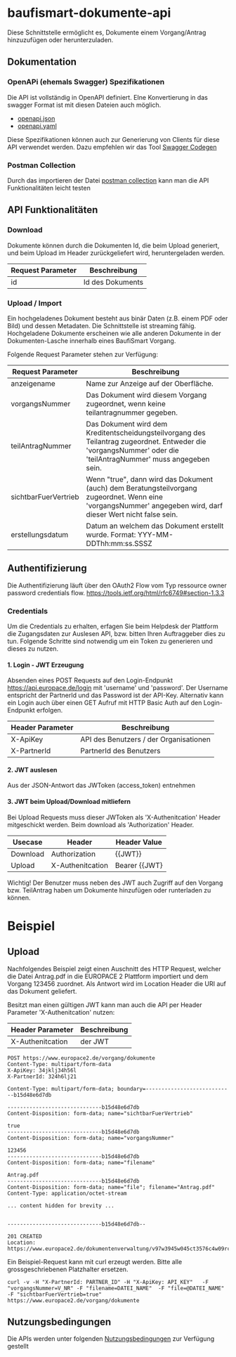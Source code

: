 # baufismart-dokumente-api

Diese Schnittstelle ermöglicht es, Dokumente einem Vorgang/Antrag hinzuzufügen oder herunterzuladen.

## Dokumentation

### OpenAPi (ehemals Swagger)  Spezifikationen
Die API ist vollständig in OpenAPI definiert. EIne Konvertierung in das swagger Format ist mit diesen Dateien auch möglich.

* [openapi.json](https://github.com/europace/baufismart-dokumente-api/blob/master/openapi/openapi.json)
* [openapi.yaml](https://github.com/europace/baufismart-dokumente-api/blob/master/openapi/openapi.yaml)

Diese Spezifikationen können auch zur Generierung von Clients für diese API verwendet
werden. Dazu empfehlen wir das Tool [Swagger Codegen](https://swagger.io/tools/swagger-codegen/)

### Postman Collection

Durch das importieren der Datei  [postman collection](/postman/baufismart-dokumente-api.postman_collection.json) kann man die API Funktionalitäten leicht testen

## API Funktionalitäten

### Download

Dokumente können durch die Dokumenten Id, die beim Upload generiert, und beim Upload im Header zurückgeliefert wird, heruntergeladen werden.

Request Parameter | Beschreibung
-----|-------------
id | Id des Dokuments

### Upload / Import

Ein hochgeladenes Dokument besteht aus binär Daten (z.B. einem PDF oder Bild) und dessen Metadaten. Die Schnittstelle ist streaming fähig. Hochgeladene Dokumente erscheinen wie alle anderen Dokumente in der Dokumenten-Lasche innerhalb eines BaufiSmart Vorgang.

Folgende Request Parameter stehen zur Verfügung:

Request Parameter | Beschreibung
-----|-------------
anzeigename | Name zur Anzeige auf der Oberfläche.
vorgangsNummer | Das Dokument wird diesem Vorgang zugeordnet, wenn keine teilantragnummer gegeben.
teilAntragNummer | Das Dokument wird dem Kreditentscheidungsteilvorgang des Teilantrag zugeordnet. Entweder die 'vorgangsNummer' oder die 'teilAntragNummer' muss angegeben sein.
sichtbarFuerVertrieb | Wenn "true", dann wird das Dokument (auch) dem Beratungsteilvorgang zugeordnet. Wenn eine 'vorgangsNummer' angegeben wird, darf dieser Wert nicht false sein.
erstellungsdatum | Datum an welchem das Dokument erstellt wurde. Format: YYY-MM-DDThh:mm:ss.SSSZ

## Authentifizierung
Die Authentifizierung läuft über den OAuth2 Flow vom Typ ressource owner password credentials flow. https://tools.ietf.org/html/rfc6749#section-1.3.3

### Credentials
Um die Credentials zu erhalten, erfagen Sie beim Helpdesk der Plattform die Zugangsdaten zur Auslesen API, bzw. bitten Ihren Auftraggeber dies zu tun.
Folgende Schritte sind notwendig um ein Token zu generieren und dieses zu nutzen.

#### 1. Login - JWT Erzeugung
Absenden eines POST Requests auf den Login-Endpunkt https://api.europace.de/login mit 'username' und 'password'.
Der Username entspricht der PartnerId und das Password ist der API-Key. Alternativ kann ein Login auch über einen GET Aufruf mit HTTP Basic Auth auf den Login-Endpunkt erfolgen.

Header Parameter | Beschreibung
-----------------|-------------
X-ApiKey         | API des Benutzers / der Organisationen
X-PartnerId      | PartnerId des Benutzers

#### 2. JWT auslesen

Aus der JSON-Antwort das JWToken (access_token) entnehmen

#### 3. JWT beim Upload/Download mitliefern

Bei Upload Requests muss dieser JWToken als 'X-Authenitcation' Header mitgeschickt werden. Beim download als 'Authorization' Header.

Usecase | Header  | Header Value
-----------------|-------------|-------------
Download   |  Authorization     | {{JWT}}
Upload | X-Authenitcation     | Bearer {{JWT}

Wichtig!
Der Benutzer muss neben des JWT auch Zugriff auf den Vorgang bzw. TeilAntrag haben um Dokumente hinzufügen oder runterladen zu können.

# Beispiel

## Upload

Nachfolgendes Beispiel zeigt einen Auschnitt des HTTP Request, welcher die Datei Antrag.pdf in die EUROPACE 2 Plattform importiert und dem Vorgang 123456 zuordnet. Als Antwort wird im Location Header die URI auf das Dokument geliefert.

Besitzt man einen gültigen JWT kann man auch die API per Header Parameter 'X-Authenitcation' nutzen:

Header Parameter | Beschreibung
-----------------|-------------
X-Authenitcation | der JWT 


```
POST https://www.europace2.de/vorgang/dokumente
Content-Type: multipart/form-data
X-ApiKey: 34jklj34h56l
X-PartnerId: 324h6lj21

Content-Type: multipart/form-data; boundary=----------------------------b15d48e6d7db

------------------------------b15d48e6d7db
Content-Disposition: form-data; name="sichtbarFuerVertrieb"

true
------------------------------b15d48e6d7db
Content-Disposition: form-data; name="vorgangsNummer"

123456
------------------------------b15d48e6d7db
Content-Disposition: form-data; name="filename"

Antrag.pdf
------------------------------b15d48e6d7db
Content-Disposition: form-data; name="file"; filename="Antrag.pdf"
Content-Type: application/octet-stream

... content hidden for brevity ...


------------------------------b15d48e6d7db--

```


```
201 CREATED
Location: https://www.europace2.de/dokumentenverwaltung/v97w3945w045ct3576c4w09rczg4twc0r8563458utmwv49vw8e4p57bz45wiovu6e98457c
```


Ein Beispiel-Request kann mit curl erzeugt werden. Bitte alle grossgeschriebenen Platzhalter ersetzen.

```
curl -v -H "X-PartnerId: PARTNER_ID" -H "X-ApiKey: API_KEY"   -F "vorgangsNummer=V_NR" -F "filename=DATEI_NAME"  -F "file=@DATEI_NAME" -F "sichtbarFuerVertrieb=true" https://www.europace2.de/vorgang/dokumente
```
## Nutzungsbedingungen
Die APIs werden unter folgenden [Nutzungsbedingungen](https://developer.europace.de/terms/) zur Verfügung gestellt

